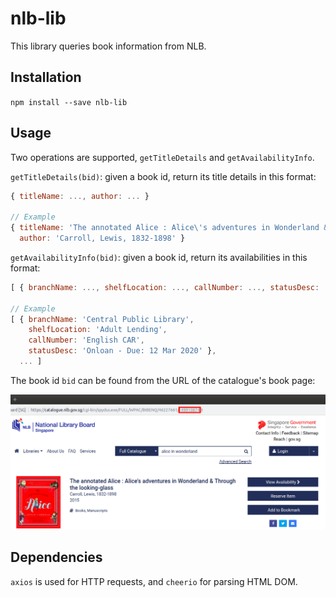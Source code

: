 # nlb-lib

This library queries book information from NLB.

## Installation

`npm install --save nlb-lib`

## Usage

Two operations are supported, `getTitleDetails` and `getAvailabilityInfo`.

`getTitleDetails(bid)`: given a book id, return its title details in this format:

``` javascript
{ titleName: ..., author: ... }

// Example
{ titleName: 'The annotated Alice : Alice\'s adventures in Wonderland & Through the looking-glass',
  author: 'Carroll, Lewis, 1832-1898' }
```

`getAvailabilityInfo(bid)`: given a book id, return its availabilities in this format:

``` javascript
[ { branchName: ..., shelfLocation: ..., callNumber: ..., statusDesc: ... }, ... ]

// Example
[ { branchName: 'Central Public Library',
    shelfLocation: 'Adult Lending',
    callNumber: 'English CAR',
    statusDesc: 'Onloan - Due: 12 Mar 2020' },
  ... ]
```

The book id `bid` can be found from the URL of the catalogue's book page:

![book id from URL](./bid.png)

## Dependencies

`axios` is used for HTTP requests, and `cheerio` for parsing HTML DOM.
